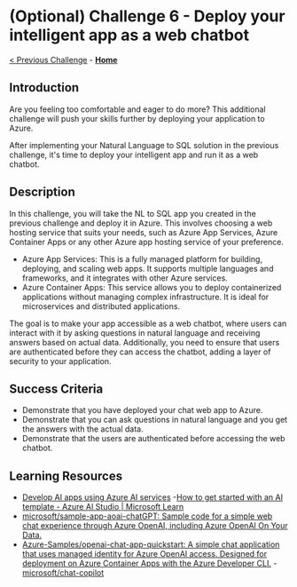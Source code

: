 # (Optional) Challenge 6 - Deploy your intelligent app as a web chatbot

[< Previous Challenge](./Challenge-05.md) - **[Home](../README.md)**
 
## Introduction

Are you feeling too comfortable and eager to do more? This additional challenge will push your skills further by deploying your application to Azure. 

After implementing your Natural Language to SQL solution in the previous challenge, it's time to deploy your intelligent app and run it as a web chatbot.

## Description

In this challenge, you will take the NL to SQL app you created in the previous challenge and deploy it in Azure. This involves choosing a web hosting service that suits your needs, such as Azure App Services, Azure Container Apps or any other Azure app hosting service of your preference.

- Azure App Services: This is a fully managed platform for building, deploying, and scaling web apps. It supports multiple languages and frameworks, and it integrates with other Azure services.
- Azure Container Apps: This service allows you to deploy containerized applications without managing complex infrastructure. It is ideal for microservices and distributed applications.

The goal is to make your app accessible as a web chatbot, where users can interact with it by asking questions in natural language and receiving answers based on actual data. Additionally, you need to ensure that users are authenticated before they can access the chatbot, adding a layer of security to your application.

## Success Criteria
- Demonstrate that you have deployed your chat web app to Azure.
- Demonstrate that you can ask questions in natural language and you get the answers with the actual data.
- Demonstrate that the users are authenticated before accessing the web chatbot.

## Learning Resources
- [Develop AI apps using Azure AI services](https://learn.microsoft.com/en-us/azure/developer/ai/intelligent-app-templates?pivots=dotnet)
-[How to get started with an AI template - Azure AI Studio | Microsoft Learn](https://learn.microsoft.com/en-us/azure/ai-studio/how-to/develop/ai-template-get-started?tabs=csharp)
- [microsoft/sample-app-aoai-chatGPT: Sample code for a simple web chat experience through Azure OpenAI, including Azure OpenAI On Your Data.](https://github.com/microsoft/sample-app-aoai-chatGPT)
- [Azure-Samples/openai-chat-app-quickstart: A simple chat application that uses managed identity for Azure OpenAI access. Designed for deployment on Azure Container Apps with the Azure Developer CLI.](https://github.com/Azure-Samples/openai-chat-app-quickstart)
-[microsoft/chat-copilot](https://github.com/microsoft/chat-copilot)
